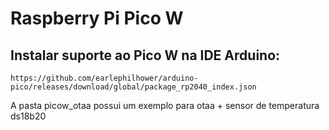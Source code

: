 # Raspberry Pi Pico W


## Instalar suporte ao Pico W na IDE Arduino:

```
https://github.com/earlephilhower/arduino-pico/releases/download/global/package_rp2040_index.json
```

A pasta picow_otaa possui um exemplo para otaa + sensor de temperatura ds18b20


